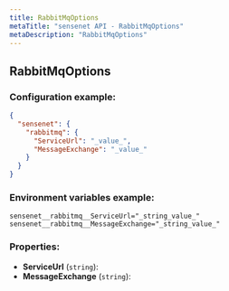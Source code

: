 ```yaml
---
title: RabbitMqOptions
metaTitle: "sensenet API - RabbitMqOptions"
metaDescription: "RabbitMqOptions"
---
```


## RabbitMqOptions


### Configuration example:
``` json
{
  "sensenet": {
    "rabbitmq": {
      "ServiceUrl": "_value_",
      "MessageExchange": "_value_"
    }
  }
}
```
### Environment variables example:
```
sensenet__rabbitmq__ServiceUrl="_string_value_"
sensenet__rabbitmq__MessageExchange="_string_value_"
```
### Properties:
- **ServiceUrl** (`string`): 
- **MessageExchange** (`string`): 

